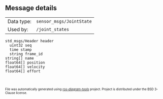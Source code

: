 <!--
File was automatically generated using 'ros-diagram-tools' project.
Project is distributed under the BSD 3-Clause license.
-->


## Message details

|     |     |
| --- | --- |
| Data type: | `sensor_msgs/JointState` |
| Used by: | `/joint_states` |

```
std_msgs/Header header
  uint32 seq
  time stamp
  string frame_id
string[] name
float64[] position
float64[] velocity
float64[] effort


```


</br>
<font size="1">
File was automatically generated using <a href="https://github.com/anetczuk/ros-diagram-tools"><i>ros-diagram-tools</i></a> project.
Project is distributed under the BSD 3-Clause license.
</font>
